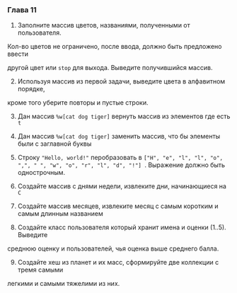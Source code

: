 ### Глава 11

1. Заполните массив цветов, названиями, полученными от пользователя.

Кол-во цветов не ограничено, после ввода, должно быть предложено ввести

другой цвет или ```stop``` для выхода. Выведите получившийся массив.

2. Используя массив из первой задачи, выведите цвета в алфавитном порядке,

кроме того уберите повторы и пустые строки.

3. Дан массив  ```%w[cat dog tiger]``` вернуть массив из элементов где есть ```t```

4. Дан массив  ```%w[cat dog tiger]``` заменить массив, что бы элементы были с заглавной буквы

5. Строку ```"Hello, world!"``` перобразовать в ```["H", "e", "l", "l", "o", ",", " ", "w", "o", "r", "l", "d", "!"] ```. Выражение должно быть однострочным.

6. Создайте массив с днями недели, извлеките дни, начинающиеся на ```С```

7. Создайте массив месяцев, извлеките месяц с самым коротким и самым длинным названием

8. Создайте класс пользователя который хранит имена и оценки (1..5). Выведите

среднюю оценку и пользователей, чья оценка выше среднего балла.

9. Создайте хеш из планет и их масс, сформируйте две коллекции с тремя самыми

легкими и самыми тяжелими из них.
